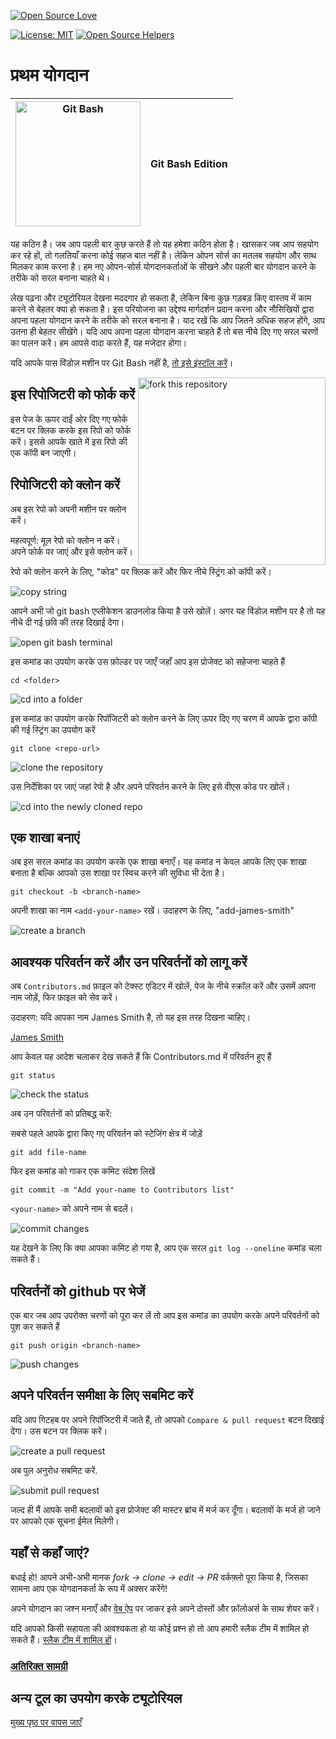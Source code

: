 [![Open Source Love](https://badges.frapsoft.com/os/v1/open-source.svg?v=103)](https://github.com/ellerbrock/open-source-badges/)

[![License: MIT](https://img.shields.io/badge/License-MIT-green.svg)](https://opensource.org/licenses/MIT)
[![Open Source Helpers](https://www.codetriage.com/roshanjossey/first-contributions/badges/users.svg)](https://www.codetriage.com/roshanjossey/first-contributions)

# प्रथम योगदान

| <img alt="Git Bash" src="https://cdn.icon-icons.com/icons2/2699/PNG/512/git_scm_logo_icon_170096.png" width="200"> | Git Bash Edition |
| ------------------------------------------------------------------------------------------------------------------ | ---------------- |

यह कठिन है। जब आप पहली बार कुछ करते हैं तो यह हमेशा कठिन होता है। खासकर जब आप सहयोग कर रहे हों, तो गलतियाँ करना कोई सहज बात नहीं है। लेकिन ओपन सोर्स का मतलब सहयोग और साथ मिलकर काम करना है। हम नए ओपन-सोर्स योगदानकर्ताओं के सीखने और पहली बार योगदान करने के तरीके को सरल बनाना चाहते थे।

लेख पढ़ना और ट्यूटोरियल देखना मददगार हो सकता है, लेकिन बिना कुछ गड़बड़ किए वास्तव में काम करने से बेहतर क्या हो सकता है। इस परियोजना का उद्देश्य मार्गदर्शन प्रदान करना और नौसिखियों द्वारा अपना पहला योगदान करने के तरीके को सरल बनाना है। याद रखें कि आप जितने अधिक सहज होंगे, आप उतना ही बेहतर सीखेंगे। यदि आप अपना पहला योगदान करना चाहते हैं तो बस नीचे दिए गए सरल चरणों का पालन करें। हम आपसे वादा करते हैं, यह मजेदार होगा।

यदि आपके पास विंडोज़ मशीन पर Git Bash नहीं है, [तो इसे इंस्टॉल करें](https://git-scm.com/download/win)।

<img align="right" width="300" src="https://firstcontributions.github.io/assets/gui-tool-tutorials/github-desktop-tutorial/fork.png" alt="fork this repository" />

## इस रिपोजिटरी को फोर्क करें

इस पेज के ऊपर दाईं ओर दिए गए फोर्क बटन पर क्लिक करके इस रिपो को फोर्क करें।
इससे आपके खाते में इस रिपो की एक कॉपी बन जाएगी।

## रिपोजिटरी को क्लोन करें

अब इस रेपो को अपनी मशीन पर क्लोन करें।

महत्वपूर्ण: मूल रेपो को क्लोन न करें। अपने फोर्क पर जाएं और इसे क्लोन करें।

रेपो को क्लोन करने के लिए, "कोड" पर क्लिक करें और फिर नीचे स्ट्रिंग को कॉपी करें।

<img src="https://firstcontributions.github.io/assets/cli-tool-tutorials/git-bash-windows-tutorial/gb-clone-1.png" alt="copy string" />

आपने अभी जो git bash एप्लीकेशन डाउनलोड किया है उसे खोलें। अगर यह विंडोज़ मशीन पर है तो यह नीचे दी गई छवि की तरह दिखाई देगा।

<img src="https://firstcontributions.github.io/assets/cli-tool-tutorials/git-bash-windows-tutorial/gb-terminal-1.png" alt="open git bash terminal" />

इस कमांड का उपयोग करके उस फ़ोल्डर पर जाएँ जहाँ आप इस प्रोजेक्ट को सहेजना चाहते हैं

`cd <folder>`

<img src="https://firstcontributions.github.io/assets/cli-tool-tutorials/git-bash-windows-tutorial/gb-terminal-2.png" alt="cd into a folder" />

इस कमांड का उपयोग करके रिपॉजिटरी को क्लोन करने के लिए ऊपर दिए गए चरण में आपके द्वारा कॉपी की गई स्ट्रिंग का उपयोग करें

`git clone <repo-url>`

<img src="https://firstcontributions.github.io/assets/cli-tool-tutorials/git-bash-windows-tutorial/gb-clone-2.png" alt="clone the repository" />

उस निर्देशिका पर जाएं जहां रेपो है और अपने परिवर्तन करने के लिए इसे वीएस कोड पर खोलें।

<img src="https://firstcontributions.github.io/assets/cli-tool-tutorials/git-bash-windows-tutorial/gb-terminal-3.png" alt="cd into the newly cloned repo" />

## एक शाखा बनाएं

अब इस सरल कमांड का उपयोग करके एक शाखा बनाएँ। यह कमांड न केवल आपके लिए एक शाखा बनाता है बल्कि आपको उस शाखा पर स्विच करने की सुविधा भी देता है।

```
git checkout -b <branch-name>
```

अपनी शाखा का नाम `<add-your-name>` रखें। उदाहरण के लिए, "add-james-smith"

<img src="https://firstcontributions.github.io/assets/cli-tool-tutorials/git-bash-windows-tutorial/gb-branch.png" alt="create a branch" />

## आवश्यक परिवर्तन करें और उन परिवर्तनों को लागू करें

अब `Contributors.md` फ़ाइल को टेक्स्ट एडिटर में खोलें, पेज के नीचे स्क्रॉल करें और उसमें अपना नाम जोड़ें, फिर फ़ाइल को सेव करें।

उदाहरण: यदि आपका नाम James Smith है, तो यह इस तरह दिखना चाहिए।

[James Smith](https://github.com/jamessmith)

आप केवल यह आदेश चलाकर देख सकते हैं कि Contributors.md में परिवर्तन हुए हैं

`git status`

<img src="https://firstcontributions.github.io/assets/cli-tool-tutorials/git-bash-windows-tutorial/gb-status.png" alt="check the status" />

अब उन परिवर्तनों को प्रतिबद्ध करें:

सबसे पहले आपके द्वारा किए गए परिवर्तन को स्टेजिंग क्षेत्र में जोड़ें

`git add file-name`

फिर इस कमांड को गाकर एक कमिट संदेश लिखें

`git commit -m "Add your-name to Contributors list"`

`<your-name>` को अपने नाम से बदलें।

<img src="https://firstcontributions.github.io/assets/cli-tool-tutorials/git-bash-windows-tutorial/gb-commit.png" alt="commit changes" />

यह देखने के लिए कि क्या आपका कमिट हो गया है, आप एक सरल `git log --oneline` कमांड चला सकते हैं।

## परिवर्तनों को github पर भेजें

एक बार जब आप उपरोक्त चरणों को पूरा कर लें तो आप इस कमांड का उपयोग करके अपने परिवर्तनों को पुश कर सकते हैं

`git push origin <branch-name>`

<img src="https://firstcontributions.github.io/assets/cli-tool-tutorials/git-bash-windows-tutorial/gb-push.png" alt="push changes" />

## अपने परिवर्तन समीक्षा के लिए सबमिट करें

यदि आप गिटहब पर अपने रिपॉजिटरी में जाते हैं, तो आपको `Compare & pull request` बटन दिखाई देगा। उस बटन पर क्लिक करें।

<img src="https://firstcontributions.github.io/assets/gui-tool-tutorials/github-desktop-tutorial/compare-and-pull.png" alt="create a pull request" />

अब पुल अनुरोध सबमिट करें.

<img src="https://firstcontributions.github.io/assets/gui-tool-tutorials/github-desktop-tutorial/submit-pull-request.png" alt="submit pull request" />

जल्द ही मैं आपके सभी बदलावों को इस प्रोजेक्ट की मास्टर ब्रांच में मर्ज कर दूँगा। बदलावों के मर्ज हो जाने पर आपको एक सूचना ईमेल मिलेगी।

## यहाँ से कहाँ जाएं?

बधाई हो! आपने अभी-अभी मानक _fork -> clone -> edit -> PR_ वर्कफ़्लो पूरा किया है, जिसका सामना आप एक योगदानकर्ता के रूप में अक्सर करेंगे!

अपने योगदान का जश्न मनाएँ और [वेब ऐप](https://firstcontributions.github.io#social-share) पर जाकर इसे अपने दोस्तों और फ़ॉलोअर्स के साथ शेयर करें।

यदि आपको किसी सहायता की आवश्यकता हो या कोई प्रश्न हो तो आप हमारी स्लैक टीम में शामिल हो सकते हैं। [स्लैक टीम में शामिल हों](https://join.slack.com/t/firstcontributors/shared_invite/zt-1hg51qkgm-Xc7HxhsiPYNN3ofX2_I8FA)।

### [अतिरिक्त सामग्री](../additional-material/git_workflow_scenarios/additional-material.md)

## अन्य टूल का उपयोग करके ट्यूटोरियल

[मुख्य पृष्ठ पर वापस जाएँ](https://github.com/firstcontributions/first-contributions#tutorials-using-other-tools)
